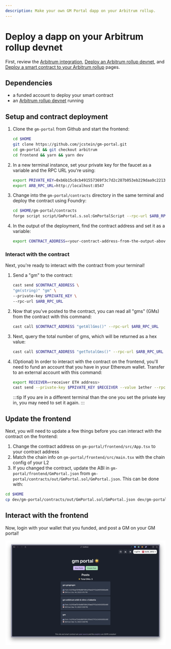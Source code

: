 ```yaml
---
description: Make your own GM Portal dapp on your Arbitrum rollup.
---
```


# Deploy a dapp on your Arbitrum rollup devnet

First, review the [Arbitrum integration](./arbitrum-integration.md),
[Deploy an Arbitrum rollup devnet](./arbitrum-deploy.md), and
[Deploy a smart contract to your Arbitrum rollup](./arbitrum-smart-contract.md)
pages.

## Dependencies

- a funded account to deploy your smart contract
- an [Arbitrum rollup devnet](./arbitrum-deploy.md) running

## Setup and contract deployment

1. Clone the `gm-portal` from Github and start the frontend:

   ```bash
   cd $HOME
   git clone https://github.com/jcstein/gm-portal.git
   cd gm-portal && git checkout arbitrum
   cd frontend && yarn && yarn dev
   ```

2. In a new terminal instance, set your private key for the
   faucet as a variable and the RPC URL you're using:

   ```bash
   export PRIVATE_KEY=0xb6b15c8cb491557369f3c7d2c287b053eb229daa9c22138887752191c9520659
   export ARB_RPC_URL=http://localhost:8547
   ```

3. Change into the `gm-portal/contracts` directory in the same terminal and deploy
   the contract using Foundry:

   <!-- markdownlint-disable MD013 -->

   ```bash
   cd $HOME/gm-portal/contracts
   forge script script/GmPortal.s.sol:GmPortalScript --rpc-url $ARB_RPC_URL --private-key $PRIVATE_KEY --broadcast
   ```

   <!-- markdownlint-enable MD013 -->

4. In the output of the deployment, find the contract address and set it as a variable:

   ```bash
   export CONTRACT_ADDRESS=<your-contract-address-from-the-output-above>
   ```

### Interact with the contract

Next, you're ready to interact with the contract from your terminal!

1. Send a "gm" to the contract:

   ```bash
   cast send $CONTRACT_ADDRESS \
   "gm(string)" "gm" \
   --private-key $PRIVATE_KEY \
   --rpc-url $ARB_RPC_URL
   ```

2. Now that you've posted to the contract, you can read all "gms" (GMs) from the
   contract with
   this command:

   ```bash
   cast call $CONTRACT_ADDRESS "getAllGms()" --rpc-url $ARB_RPC_URL
   ```

3. Next, query the total number of gms, which will be returned as a hex value:

   ```bash
   cast call $CONTRACT_ADDRESS "getTotalGms()" --rpc-url $ARB_RPC_URL
   ```

4. (Optional) In order to interact with the contract on the frontend, you'll
   need to fund an account that you have in your Ethereum wallet. Transfer to an
   external account with this command:

   ```bash
   export RECEIVER=<receiver ETH address>
   cast send --private-key $PRIVATE_KEY $RECEIVER --value 1ether --rpc-url $ARB_RPC_URL
   ```

   :::tip
   If you are in a different terminal than the one you set the
   private key in, you may need to set it again.
   :::

## Update the frontend

Next, you will need to update a few things before you can interact with the
contract on the frontend:

1. Change the contract address on `gm-portal/frontend/src/App.tsx` to your
   contract address
2. Match the chain info on `gm-portal/frontend/src/main.tsx` with the chain
   config of your L2
3. If you changed the contract, update the ABI in
   `gm-portal/frontend/GmPortal.json` from
   `gm-portal/contracts/out/GmPortal.sol/GmPortal.json`. This can be done with:

```bash
cd $HOME
cp dev/gm-portal/contracts/out/GmPortal.sol/GmPortal.json dev/gm-portal/frontend
```

## Interact with the frontend

Now, login with your wallet that you funded, and post a GM on your GM portal!

![gm-arb](https://github.com/celestiaorg/docs/raw/main/public/img/gm-arb.png)
